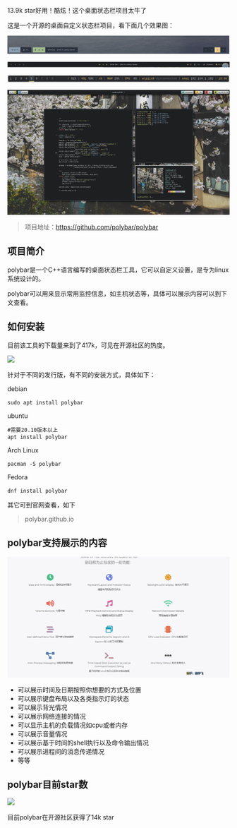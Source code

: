 13.9k star好用！酷炫！这个桌面状态栏项目太牛了

这是一个开源的桌面自定义状态栏项目，看下面几个效果图：

![](image.png)

![](image-1.png)

![](image-3.png)

![](image-2.png)

>项目地址：https://github.com/polybar/polybar

## 项目简介

polybar是一个C++语言编写的桌面状态栏工具，它可以自定义设置，是专为linux系统设计的。

polybar可以用来显示常用监控信息，如主机状态等，具体可以展示内容可以到下文查看。

## 如何安装

目前该工具的下载量来到了417k，可见在开源社区的热度。

 ![](https://img.shields.io/github/downloads/polybar/polybar/total?style=flat-square)

针对于不同的发行版，有不同的安装方式，具体如下：

debian

```
sudo apt install polybar
```
ubuntu
```
#需要20.10版本以上
apt install polybar
```
Arch Linux
```
pacman -S polybar
```
Fedora 
```
dnf install polybar
```
其它可到官网查看，如下

> polybar.github.io

## polybar支持展示的内容

![](image-4.png)

- 可以展示时间及日期按照你想要的方式及位置
- 可以展示键盘布局以及各类指示灯的状态
- 可以展示背光情况
- 可以展示网络连接的情况
- 可以显示主机的负载情况如cpu或者内存
- 可以展示音量情况
- 可以展示基于时间的shell执行以及命令输出情况
- 可以展示进程间的消息传递情况
- 等等

## polybar目前star数

 ![](https://img.shields.io/github/stars/polybar/polybar?style=flat-square)

 目前polybar在开源社区获得了14k star